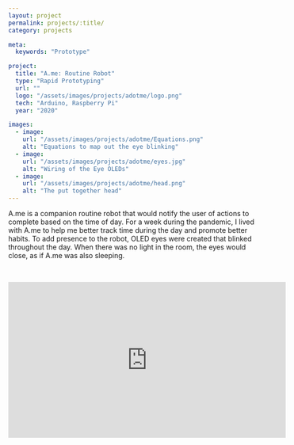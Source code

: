 ```yaml
---
layout: project
permalink: projects/:title/
category: projects

meta:
  keywords: "Prototype"

project:
  title: "A.me: Routine Robot"
  type: "Rapid Prototyping"
  url: ""
  logo: "/assets/images/projects/adotme/logo.png"
  tech: "Arduino, Raspberry Pi"
  year: "2020"

images:
  - image:
    url: "/assets/images/projects/adotme/Equations.png"
    alt: "Equations to map out the eye blinking"
  - image:
    url: "/assets/images/projects/adotme/eyes.jpg"
    alt: "Wiring of the Eye OLEDs"
  - image:
    url: "/assets/images/projects/adotme/head.png"
    alt: "The put together head"
---
```

<p>
A.me is a companion routine robot that would notify the user of actions to complete based on the time of day. For a week during the pandemic, I lived with A.me to help me better track time during the day and promote better habits. To add presence to the robot, OLED eyes were created that blinked throughout the day. When there was no light in the room, the eyes would close, as if A.me was also sleeping.
</p>
<br>

<p align="center"><iframe width="560" height="315" src="https://www.youtube.com/embed/M5Eh3CA8CWo" frameborder="0" allow="accelerometer; autoplay; encrypted-media; gyroscope; picture-in-picture" allowfullscreen></iframe></p>